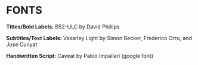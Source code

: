 # FONTS

**Titles/Bold Labels:** B52-ULC by David Phillips

**Subtitles/Text Labels:** Vasarley Light by Simon Becker, Frederico Orru, and Jose Cunyat 

**Handwritten Script:** Caveat by Pablo Impallari (google font)
